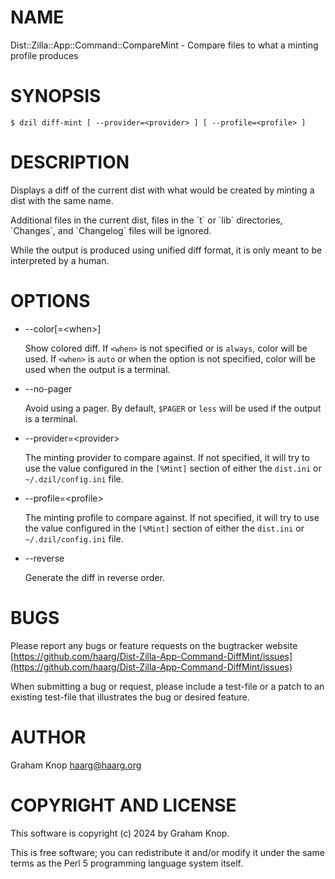 # NAME

Dist::Zilla::App::Command::CompareMint - Compare files to what a minting profile produces

# SYNOPSIS

```
$ dzil diff-mint [ --provider=<provider> ] [ --profile=<profile> ]
```

# DESCRIPTION

Displays a diff of the current dist with what would be created by minting a
dist with the same name.

Additional files in the current dist, files in the \`t\` or \`lib\` directories,
\`Changes\`, and \`Changelog\` files will be ignored.

While the output is produced using unified diff format, it is only meant to be
interpreted by a human.

# OPTIONS

- --color\[=&lt;when>\]

    Show colored diff. If `<when>` is not specified or is `always`, color
    will be used. If `<when>` is `auto` or when the option is not specified,
    color will be used when the output is a terminal.

- --no-pager

    Avoid using a pager. By default, `$PAGER` or `less` will be used if the
    output is a terminal.

- --provider=&lt;provider>

    The minting provider to compare against. If not specified, it will try to use
    the value configured in the `[%Mint]` section of either the `dist.ini` or
    `~/.dzil/config.ini` file.

- --profile=&lt;profile>

    The minting profile to compare against. If not specified, it will try to use
    the value configured in the `[%Mint]` section of either the `dist.ini` or
    `~/.dzil/config.ini` file.

- --reverse

    Generate the diff in reverse order.

# BUGS

Please report any bugs or feature requests on the bugtracker website
[https://github.com/haarg/Dist-Zilla-App-Command-DiffMint/issues](https://github.com/haarg/Dist-Zilla-App-Command-DiffMint/issues)

When submitting a bug or request, please include a test-file or a
patch to an existing test-file that illustrates the bug or desired
feature.

# AUTHOR

Graham Knop <haarg@haarg.org>

# COPYRIGHT AND LICENSE

This software is copyright (c) 2024 by Graham Knop.

This is free software; you can redistribute it and/or modify it under
the same terms as the Perl 5 programming language system itself.
